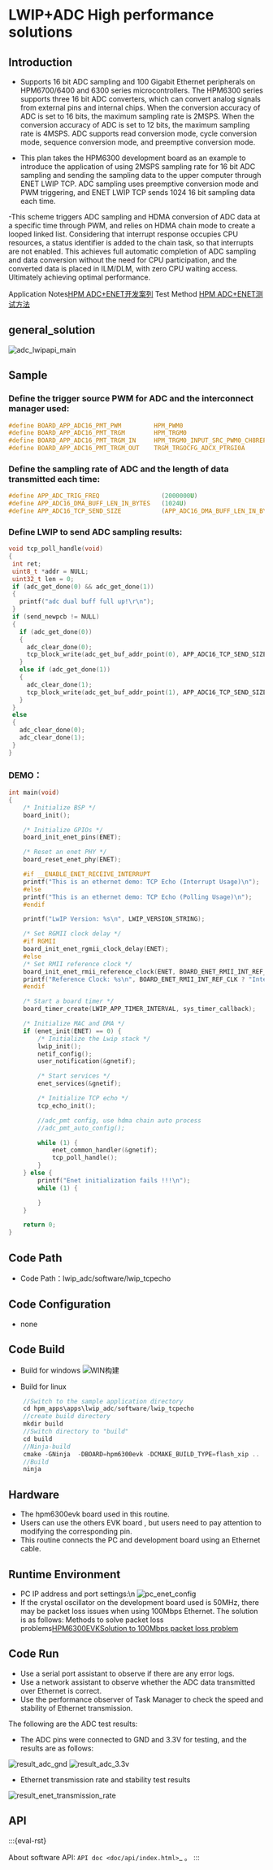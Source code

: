 # LWIP+ADC High performance solutions


## Introduction

- Supports 16 bit ADC sampling and 100 Gigabit Ethernet peripherals on HPM6700/6400 and 6300 series microcontrollers. The HPM6300 series supports three 16 bit ADC converters, which can convert analog signals from external pins and internal chips. When the conversion accuracy of ADC is set to 16 bits, the maximum sampling rate is 2MSPS. When the conversion accuracy of ADC is set to 12 bits, the maximum sampling rate is 4MSPS. ADC supports read conversion mode, cycle conversion mode, sequence conversion mode, and preemptive conversion mode.

- This plan takes the HPM6300 development board as an example to introduce the application of using 2MSPS sampling rate for 16 bit ADC sampling and sending the sampling data to the upper computer through ENET LWIP TCP. ADC sampling uses preemptive conversion mode and PWM triggering, and ENET LWIP TCP sends 1024 16 bit sampling data each time.

-This scheme triggers ADC sampling and HDMA conversion of ADC data at a specific time through PWM, and relies on HDMA chain mode to create a looped linked list. Considering that interrupt response occupies CPU resources, a status identifier is added to the chain task, so that interrupts are not enabled. This achieves full automatic completion of ADC sampling and data conversion without the need for CPU participation, and the converted data is placed in ILM/DLM, with zero CPU waiting access. Ultimately achieving optimal performance.

Application Notes[HPM ADC+ENET开发案列](./doc/HPM%20ADC+ENET开发案例_V1.1.pdf)
Test Method [HPM ADC+ENET测试方法](./doc/HPM%20ADC_LWIP测试方法.pdf)

## general_solution

![adc_lwipapi_main](doc/api/assets/ADC_LWIPAPI_main.png)

## Sample

### Define the trigger source PWM for ADC and the interconnect manager used:

```c
#define BOARD_APP_ADC16_PMT_PWM         HPM_PWM0
#define BOARD_APP_ADC16_PMT_TRGM        HPM_TRGM0
#define BOARD_APP_ADC16_PMT_TRGM_IN     HPM_TRGM0_INPUT_SRC_PWM0_CH8REF
#define BOARD_APP_ADC16_PMT_TRGM_OUT    TRGM_TRGOCFG_ADCX_PTRGI0A
```

### Define the sampling rate of ADC and the length of data transmitted each time:
```c
#define APP_ADC_TRIG_FREQ                 (2000000U)
#define APP_ADC16_DMA_BUFF_LEN_IN_BYTES   (1024U)
#define APP_ADC16_TCP_SEND_SIZE           (APP_ADC16_DMA_BUFF_LEN_IN_BYTES*sizeof(uint16_t))

```

### Define LWIP to send ADC sampling results:
```c
void tcp_poll_handle(void)
{
 int ret;
 uint8_t *addr = NULL;
 uint32_t len = 0;
 if (adc_get_done(0) && adc_get_done(1))
 {
   printf("adc dual buff full up!\r\n");
 }
 if (send_newpcb != NULL)
 {
   if (adc_get_done(0))
   {
     adc_clear_done(0);
     tcp_block_write(adc_get_buf_addr_point(0), APP_ADC16_TCP_SEND_SIZE);
   }
   else if (adc_get_done(1))
   {
     adc_clear_done(1);
     tcp_block_write(adc_get_buf_addr_point(1), APP_ADC16_TCP_SEND_SIZE);
   }
 }
 else
 {
   adc_clear_done(0);
   adc_clear_done(1);
 }
}
```

### DEMO：
```c
int main(void)
{
    /* Initialize BSP */
    board_init();

    /* Initialize GPIOs */
    board_init_enet_pins(ENET);

    /* Reset an enet PHY */
    board_reset_enet_phy(ENET);

    #if __ENABLE_ENET_RECEIVE_INTERRUPT
    printf("This is an ethernet demo: TCP Echo (Interrupt Usage)\n");
    #else
    printf("This is an ethernet demo: TCP Echo (Polling Usage)\n");
    #endif

    printf("LwIP Version: %s\n", LWIP_VERSION_STRING);

    /* Set RGMII clock delay */
    #if RGMII
    board_init_enet_rgmii_clock_delay(ENET);
    #else
    /* Set RMII reference clock */
    board_init_enet_rmii_reference_clock(ENET, BOARD_ENET_RMII_INT_REF_CLK);
    printf("Reference Clock: %s\n", BOARD_ENET_RMII_INT_REF_CLK ? "Internal Clock" : "External Clock");
    #endif

    /* Start a board timer */
    board_timer_create(LWIP_APP_TIMER_INTERVAL, sys_timer_callback);

    /* Initialize MAC and DMA */
    if (enet_init(ENET) == 0) {
        /* Initialize the Lwip stack */
        lwip_init();
        netif_config();
        user_notification(&gnetif);

        /* Start services */
        enet_services(&gnetif);

        /* Initialize TCP echo */
        tcp_echo_init();

        //adc_pmt config, use hdma chain auto process
        //adc_pmt_auto_config();

        while (1) {
            enet_common_handler(&gnetif);
            tcp_poll_handle();
        }
    } else {
        printf("Enet initialization fails !!!\n");
        while (1) {

        }
    }

    return 0;
}
```


## Code Path

- Code Path：lwip_adc/software/lwip_tcpecho


## Code Configuration

- none

## Code Build
- Build for windows
![WIN构建](doc/api/assets/windows_lwip_adc_build.png)


- Build for linux
```c
    //Switch to the sample application directory
    cd hpm_apps\apps\lwip_adc/software/lwip_tcpecho
    //create build directory
    mkdir build
    //Switch directory to "build"
    cd build
    //Ninja-build 
    cmake -GNinja  -DBOARD=hpm6300evk -DCMAKE_BUILD_TYPE=flash_xip ..
    //Build
    ninja
  ```

## Hardware
- The hpm6300evk board used in this routine.
- Users can use the others EVK board , but users need to pay attention to modifying the corresponding pin.
- This routine connects the PC and development board using an Ethernet cable.

## Runtime Environment
- PC IP address and port settings:\n
![pc_enet_config](doc/api/assets/enet_config.png)
- If the crystal oscillator on the development board used is 50MHz, there may be packet loss issues when using 100Mbps Ethernet. The solution is as follows:
Methods to solve packet loss problems[HPM6300EVKSolution to 100Mbps packet loss problem](./doc/HPM6300EVK百兆丢包问题解决办法.pdf)

## Code Run

- Use a serial port assistant to observe if there are any error logs.
- Use a network assistant to observe whether the ADC data transmitted over Ethernet is correct.
- Use the performance observer of Task Manager to check the speed and stability of Ethernet transmission.

The following are the ADC test results:
- The ADC pins were connected to GND and 3.3V for testing, and the results are as follows:

![result_adc_gnd](doc/api/assets/result_adc_gnd.png)
![result_adc_3.3v](doc/api/assets/result_adc_3.3V.png)

- Ethernet transmission rate and stability test results

![result_enet_transmission_rate](doc/api/assets/result_enet_transmission_rate.png)

## API

:::{eval-rst}

About software API: `API doc <doc/api/index.html>`_ 。
:::